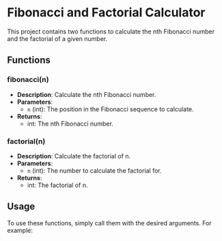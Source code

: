 # Fibonacci and Factorial Calculator

This project contains two functions to calculate the nth Fibonacci number and the factorial of a given number.

## Functions

### fibonacci(n)
- **Description**: Calculate the nth Fibonacci number.
- **Parameters**:
  - `n` (int): The position in the Fibonacci sequence to calculate.
- **Returns**:
  - int: The nth Fibonacci number.

### factorial(n)
- **Description**: Calculate the factorial of n.
- **Parameters**:
  - `n` (int): The number to calculate the factorial for.
- **Returns**:
  - int: The factorial of n.

## Usage

To use these functions, simply call them with the desired arguments. For example:

